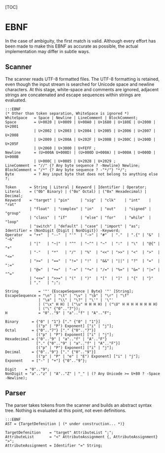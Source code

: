 [TOC]

# EBNF
In the case of ambiguity, the first match is valid.  Although every effort has been made to make this EBNF as accurate as possible, the actual implementation may differ in subtle ways.

## Scanner
The scanner reads UTF-8 formatted files.  The UTF-8 formatting is retained, even though the input stream is searched for Unicode space and newline characters.  At this stage, white-space and comments are ignored, adjacent strings are concatenated and escape sequences within strings are evaluated.

    :::EBNF
    (* Other than token separation, WhiteSpace is ignored *)
    WhiteSpace   = Space | Newline | LineComment | BlockComment;
    Space        = U+0020 | U+0009 | U+00A0 | U+1680 | U+180E | U+2000 | U+2001
                 | U+2002 | U+2003 | U+2004 | U+2005 | U+2006 | U+2007 | U+2008
                 | U+2009 | U+200A | U+202F | U+200B | U+200C | U+200D | U+205F
                 | U+2060 | U+3000 | U+FEFF ;
    Newline      = (U+000A U+000D) | (U+000D U+000A) | U+000A | U+000D | U+000B
                 | U+000C | U+0085 | U+2028 | U+2029 ;
    LineComment  = "//" {? Any byte sequence ? -Newline} Newline;
    BlockComment = "/*" {? Any byte sequence ? -"*/"} "*/";
    Byte         = ? Any input byte that does not belong to anything else ?;

    Token      = String | Literal | Keyword | Identifier | Operator;
    Literal    = ("0b" Binary) | ("0o" Octal) | ("0x" Hexadecimal) | Decimal;
    Keyword    = "target" | "pin"     | "sig"  | "clk"    | "int"    | "rat" 
               | "float"  | "complex" | "in"   | "out"    | "signed" | "group" 
               | "class"  | "if"      | "else" | "for"    | "while"  | "loop" 
               | "switch" | "default" | "case" | "import" | "as";
    Identifier = (NonDigit {Digit | NonDigit}) -Keyword; 
    Operator   = "++"  | "--"  | "'"  | "->" | "#"  | "."  | ".{" | "&"  | "~&" 
               | "|"   | "~|"  | "^"  | "~^" | "~"  | ":"  | "\"  | "@{" | "+" 
               | "-"   | "*"   | "/"  | "%"  | "<<" | ">>" | "<"  | ">"  | "<=" 
               | ">="  | "=="  | "!=" | "!"  | "&&" | "||" | "?"  | "="  | ":=" 
               | "@="  | "+="  | "-=" | "*=" | "/=" | "%=" | "&=" | "|=" | "^=" 
               | "<<=" | ">>=" | "("  | ")"  | "["  | "]"  | "{"  | "}"  
               | ","   | ";";

    String         = '"' {EscapeSequence | Byte} '"' [String];
    EscapeSequence = "\n" | "\t" | "\v" | "\b" | "\r" | "\f" 
                   | "\a" | "\\" | "\?" | "\'" | '\"' 
                   | ("\x" H H) | ("\u" H H H H) | ("\U" H H H H H H H H)
                   | ("\" {"0".."7"});
    H              = "0".."9" | "a".."f" | "A".."F";

    Binary      = {"0" | "1"} ["." {"0" | "1"}] 
                  [("p" | "P") Exponent] ["i" | "j"];
    Octal       = {"0".."7"} ["." {"0".."7"}] 
                  [("p" | "P") Exponent] ["i" | "j"];
    Hexadecimal = {"0".."9" | "a".."f" | "A".."F"} 
                  ["." {"0".."9" | "a".."f" | "A".."F"}] 
                  [("p" | "P") Exponent] ["i" | "j"];
    Decimal     = {"0".."9"} ["." {"0".."9"}] 
                  [("p" | "P" | "e" | "E") Exponent] ["i" | "j"];
    Exponent    = ["-" | "+"] {"0".."9"};
    
    Digit    = "0".."9";
    NonDigit = "a".."z" | "A".."Z" | "_" | (? Any Unicode >= U+80 ? -Space -Newline);

## Parser
The parser takes tokens from the scanner and builds an abstract syntax tree.  Nothing is evaluated at this point, not even definitions.

    :::EBNF
    AST = {TargetDefenition | (* under construction... *)}

    TargetDefenition    = "target" AttributeList ";";
    AttributeList       = "<" AttributeAssignment {, AttributeAssignment} ">";
    AttributeAssignment = Identifier "=" String;

